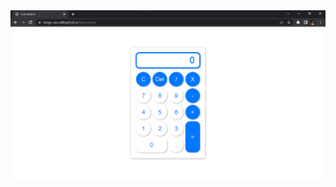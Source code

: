 <div>
  <a href="https://diogosousa8.github.io/Calculadora/"><img src="imagems-calculadora.png"></a>
</div>
